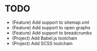 # TODO

* (Feature) Add support to sitemap.xml
* (Feature) Add support to open graphs
* (Feature) Add support to breadcrumbs
* (Project) Add Babel.js toolchain
* (Project) Add SCSS toolchain
